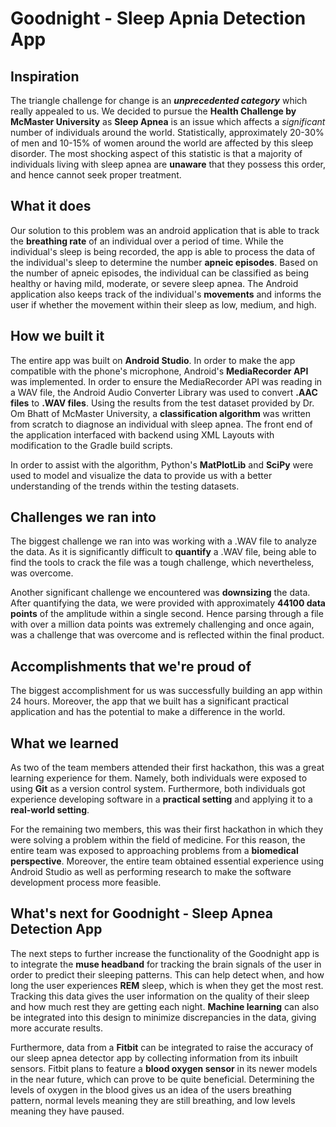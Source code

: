 # Goodnight - Sleep Apnia Detection App

## Inspiration
The triangle challenge for change is an **_unprecedented category_** which really appealed to us. We decided to pursue the **Health Challenge by McMaster University** as **Sleep Apnea** is an issue which affects a _significant_ number of individuals around the world. Statistically, approximately 20-30% of men and 10-15% of women around the world are affected by this sleep disorder. The most shocking aspect of this statistic is that a majority of individuals living with sleep apnea are **unaware** that they possess this order, and hence cannot seek proper treatment.

## What it does
Our solution to this problem was an android application that is able to track the **breathing rate** of an individual over a period of time. While the individual's sleep is being recorded, the app is able to process the data of the individual's sleep to determine the number **apneic episodes**. Based on the number of apneic episodes, the individual can be classified as being healthy or having mild, moderate, or severe sleep apnea. The Android application also keeps track of the individual's **movements** and informs the user if whether the movement within their sleep as low, medium, and high.

## How we built it
The entire app was built on **Android Studio**. In order to make the app compatible with the phone's microphone, Android's **MediaRecorder API** was implemented. In order to ensure the MediaRecorder API was reading in a WAV file, the Android Audio Converter Library was used to convert **.AAC files** to **.WAV files**. Using the results from the test dataset provided by Dr. Om Bhatt of McMaster University, a **classification algorithm** was written from scratch to diagnose an individual with sleep apnea. The front end of the application interfaced with backend using XML Layouts with modification to the Gradle build scripts.

In order to assist with the algorithm, Python's **MatPlotLib** and **SciPy** were used to model and visualize the data to provide us with a better understanding of the trends within the testing datasets.

## Challenges we ran into
The biggest challenge we ran into was working with a .WAV file to analyze the data. As it is significantly difficult to **quantify** a .WAV file, being able to find the tools to crack the file was a tough challenge, which nevertheless, was overcome. 

Another significant challenge we encountered was **downsizing** the data. After quantifying the data, we were provided with approximately **44100 data points** of the amplitude within a single second. Hence parsing through a file with over a million data points was extremely challenging and once again, was a challenge that was overcome and is reflected within the final product. 

## Accomplishments that we're proud of
The biggest accomplishment for us was successfully building an app within 24 hours. Moreover, the app that we built has a significant practical application and has the potential to make a difference in the world.

## What we learned
As two of the team members attended their first hackathon, this was a great learning experience for them. Namely, both individuals were exposed to using **Git** as a version control system. Furthermore, both individuals got experience developing software in a **practical setting** and applying it to a **real-world setting**. 

For the remaining two members, this was their first hackathon in which they were solving a problem within the field of medicine. For this reason, the entire team was exposed to approaching problems from a **biomedical perspective**. Moreover, the entire team obtained essential experience using Android Studio as well as performing research to make the software development process more feasible. 

## What's next for Goodnight - Sleep Apnea Detection App
The next steps to further increase the functionality of the Goodnight app is to integrate the **muse headband** for tracking the brain signals of the user in order to predict their sleeping patterns. This can help detect when, and how long the user experiences **REM** sleep, which is when they get the most rest. Tracking this data gives the user information on the quality of their sleep and how much rest they are getting each night. **Machine learning** can also be integrated into this design to minimize discrepancies in the data, giving more accurate results.
 
Furthermore, data from a **Fitbit** can be integrated to raise the accuracy of our sleep apnea detector app by collecting information from its inbuilt sensors. Fitbit plans to feature a **blood oxygen sensor** in its newer models in the near future, which can prove to be quite beneficial. Determining the levels of oxygen in the blood gives us an idea of the users breathing pattern, normal levels meaning they are still breathing, and low levels meaning they have paused. 